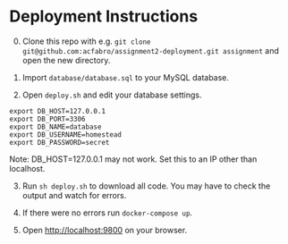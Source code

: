 # Deployment Instructions

0. Clone this repo with e.g. `git clone git@github.com:acfabro/assignment2-deployment.git assignment` and open the new directory. 

1. Import `database/database.sql` to your MySQL database.

2. Open `deploy.sh` and edit your database settings.

```
export DB_HOST=127.0.0.1
export DB_PORT=3306
export DB_NAME=database
export DB_USERNAME=homestead
export DB_PASSWORD=secret
``` 

Note: DB_HOST=127.0.0.1 may not work. Set this to an IP other than localhost.

3. Run `sh deploy.sh` to download all code. You may have to check the output and watch for errors.

4. If there were no errors run `docker-compose up`.

5. Open [http://localhost:9800](http://localhost:9800) on your browser.
